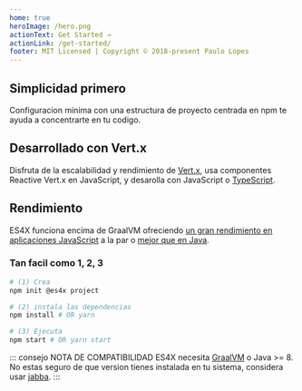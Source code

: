 ```yaml
---
home: true
heroImage: /hero.png
actionText: Get Started →
actionLink: /get-started/
footer: MIT Licensed | Copyright © 2018-present Paulo Lopes
---
```


<div class="features">
  <div class="feature">
    <h2>Simplicidad primero</h2>
    <p>Configuracion minima con una estructura de proyecto centrada en npm te ayuda a concentrarte en tu codigo.</p>
  </div>
  <div class="feature">
    <h2>Desarrollado con Vert.x</h2>
    <p>Disfruta de la escalabilidad y rendimiento de <a href="https://vertx.io">Vert.x</a>, usa componentes Reactive Vert.x en JavaScript, y desarolla con JavaScript o <a href="https://www.typescriptlang.org/">TypeScript</a>.</p>
  </div>
  <div class="feature">
    <h2>Rendimiento</h2>
    <p>ES4X funciona encima de GraalVM ofreciendo <a href="https://www.techempower.com/benchmarks/#section=data-r18&hw=ph&test=db&l=zik0sf-f">un gran rendimiento en aplicaciones JavaScript</a> a la par o <a href="https://www.techempower.com/benchmarks/#section=data-r18&hw=ph&test=db">mejor que en Java</a>.</p>
  </div>
</div>

### Tan facil como 1, 2, 3

``` bash
# (1) Crea
npm init @es4x project

# (2) instala las dependencias
npm install # OR yarn

# (3) Ejecuta
npm start # OR yarn start
```

::: consejo NOTA DE COMPATIBILIDAD
ES4X necesita [GraalVM](https://www.graalvm.org) o Java >= 8. No estas seguro de que version tienes instalada en tu sistema, considera usar [jabba](https://github.com/shyiko/jabba).
:::

